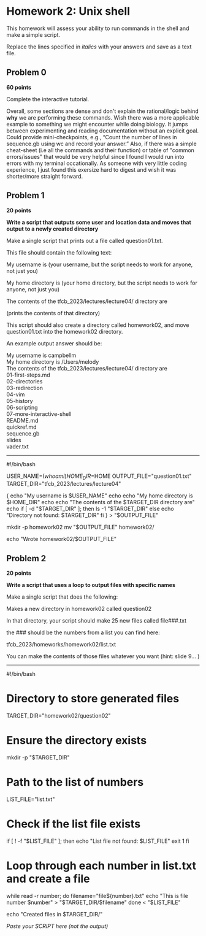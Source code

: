 # Homework 2: Unix shell

This homework will assess your ability to run commands in the shell and make a simple script.

Replace the lines specified in _italics_ with your answers and save as a text file.


## Problem 0

**60 points**

Complete the interactive tutorial.

Overall, some sections are dense and don't explain the rational/logic behind **why** we are performing these commands. Wish there was a more applicable example to something we might encounter while doing biology. It jumps between experimenting and reading documentation without an explicit goal. Could provide mini-checkpoints, e.g., “Count the number of lines in sequence.gb using wc and record your answer.” Also, if there was a simple cheat-sheet (i.e all the commands and their function) or table of "common errors/issues" that would be very helpful since I found I would run into errors with my terminal occationally. As someone with very little coding experience, I just found this exersize hard to digest and wish it was shorter/more straight forward.


## Problem 1

**20 points**

**Write a script that outputs some user and location data and moves that output to a newly created directory**

Make a single script that prints out a file called question01.txt. 

This file should contain the following text:

  My username is (your username, but the script needs to work for anyone, not just you)

  My home directory is (your home directory, but the script needs to work for anyone, not just you)

  The contents of the tfcb_2023/lectures/lecture04/ directory are

  (prints the contents of that directory)

This script should also create a directory called homework02, and move question01.txt into the homework02 directory.

An example output answer should be:

My username is campbellm <br>
My home directory is /Users/melody <br>
The contents of the tfcb_2023/lectures/lecture04/ directory are<br>
01-first-steps.md<br>
02-directories<br>
03-redirection<br>
04-vim<br>
05-history<br>
06-scripting<br>
07-more-interactive-shell<br>
README.md<br>
quickref.md<br>
sequence.gb<br>
slides<br>
vader.txt<br>
___
#!/bin/bash

USER_NAME=$(whoami)
HOME_DIR=$HOME
OUTPUT_FILE="question01.txt"
TARGET_DIR="tfcb_2023/lectures/lecture04"

{
  echo "My username is $USER_NAME"
  echo
  echo "My home directory is $HOME_DIR"
  echo
  echo "The contents of the $TARGET_DIR directory are"
  echo
  if [ -d "$TARGET_DIR" ]; then
    ls -1 "$TARGET_DIR"
  else
    echo "Directory not found: $TARGET_DIR"
  fi
} > "$OUTPUT_FILE"

mkdir -p homework02
mv "$OUTPUT_FILE" homework02/

echo "Wrote homework02/$OUTPUT_FILE"


## Problem 2

**20 points**

**Write a script that uses a loop to output files with specific names**


Make a single script that does the following:

Makes a new directory in homework02 called question02

In that directory, your script should make 25 new files called
file###.txt

the ### should be the numbers from a list you can find here:

tfcb_2023/homeworks/homework02/list.txt

You can make the contents of those files whatever you want (hint: slide 9... )
___
#!/bin/bash

# Directory to store generated files
TARGET_DIR="homework02/question02"

# Ensure the directory exists
mkdir -p "$TARGET_DIR"

# Path to the list of numbers
LIST_FILE="list.txt"

# Check if the list file exists
if [ ! -f "$LIST_FILE" ]; then
    echo "List file not found: $LIST_FILE"
    exit 1
fi

# Loop through each number in list.txt and create a file
while read -r number; do
    filename="file${number}.txt"
    echo "This is file number $number" > "$TARGET_DIR/$filename"
done < "$LIST_FILE"

echo "Created files in $TARGET_DIR/"

_Paste your SCRIPT here (not the output)_


